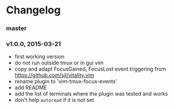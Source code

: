 # Changelog

### master

### v1.0.0, 2015-03-21
- first working version
- do not run outside tmux or in gui vim
- copy and adapt FocusGained, FocusLost event triggering from
  https://github.com/sjl/vitality.vim
- rename plugin to 'vim-tmux-focus-events'
- add README
- add the list of terminals where the plugin was tested and works
- don't help `autoread` if it is not set
